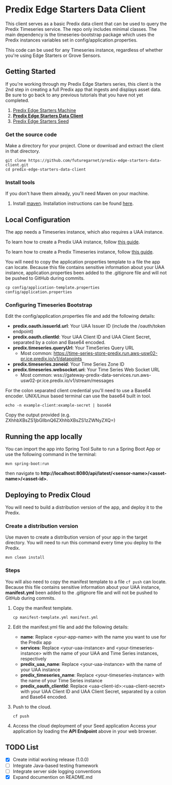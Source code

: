 # Predix Edge Starters Data Client
This client serves as a basic Predix data client that can be used to query the Predix Timeseries service. The repo only includes minimal classes. The main dependency is the timeseries-bootstrap package which uses the Predix instances variables set in config/application.properties.

This code can be used for any Timeseries instance, regardless of whether you're using Edge Starters or Grove Sensors.

## Getting Started
If you're working through my Predix Edge Starters series, this client is the 2nd step in creating a full Predix app that ingests and displays asset data. Be sure to go back to any previous tutorials that you have not yet completed.

1. [Predix Edge Starters Machine](https://github.com/futuregarnet/predix-edge-starters-machine.git)
2. **[Predix Edge Starters Data Client](https://github.com/futuregarnet/predix-edge-starters-data-client.git)**
3. [Predix Edge Starters Seed](https://github.com/futuregarnet/predix-edge-starters-seed.git)


### Get the source code
Make a directory for your project.  Clone or download and extract the client in that directory.

```
git clone https://github.com/futuregarnet/predix-edge-starters-data-client.git
cd predix-edge-starters-data-client
```

### Install tools
If you don't have them already, you'll need Maven on your machine.  

1. Install [maven](https://maven.apache.org/download.cgi). Installation instructions can be found [here](https://maven.apache.org/install.html).

## Local Configuration
The app needs a Timeseries instance, which also requires a UAA instance.

To learn how to create a Predix UAA instance, follow [this guide](https://www.predix.io/resources/tutorials/tutorial-details.html?tutorial_id=1544).

To learn how to create a Predix Timeseries instance, follow [this guide](https://www.predix.io/resources/tutorials/tutorial-details.html?tutorial_id=1549).

You will need to copy the application properties template to a file the app can locate. Because this file contains sensitive information about your UAA instance, application.properties been added to the .gitignore file and will not be pushed to GitHub during commits.

```
cp config/application-template.properties config/application.properties
```

### Configuring Timeseries Bootstrap
Edit the config/application.properties file and add the following details:

- **predix.oauth.issuerId.url**: Your UAA Issuer ID (include the /oauth/token endpoint)
- **predix.oauth.clientId**: Your UAA Client ID and UAA Client Secret, separated by a colon and Base64 encoded.
- **predix.timeseries.queryUrl**: Your TimeSeries Query URL
  - Most common: https://time-series-store-predix.run.aws-usw02-pr.ice.predix.io/v1/datapoints
- **predix.timeseries.zoneid**: Your Time Series Zone ID
- **predix.timeseries.websocket.uri**: Your Time Series Web Socket URL
  - Most common: wss://gateway-predix-data-services.run.aws-usw02-pr.ice.predix.io/v1/stream/messages

For the colon separated client credential you'll need to use a Base64 encoder. UNIX/Linux based terminal can use the base64 built in tool.
  
```
echo -n example-client:example-secret | base64
```
Copy the output provided (e.g. ZXhhbXBsZS1jbGllbnQ6ZXhhbXBsZS1zZWNyZXQ=)

## Running the app locally
You can import the app into Spring Tool Suite to run a Spring Boot App or use the following command in the terminal:
```
mvn spring-boot:run
```

then navigate to **http://<i></i>localhost:8080/api/latest/&lt;sensor-name&gt;/&lt;asset-name&gt;/&lt;asset-id&gt;**.

## Deploying to Predix Cloud
You will need to build a distribution version of the app, and deploy it to the Predix.

### Create a distribution version
Use maven to create a distribution version of your app in the target directory. You will need to run this command every time you deploy to the Predix.
```
mvn clean install
```

### Steps
You will also need to copy the manifest template to a file `cf push` can locate. Because this file contains sensitive information about your UAA instance, **manifest.yml** been added to the .gitignore file and will not be pushed to GitHub during commits.

1. Copy the manifest template.

    `cp manifest-template.yml manifest.yml`

2. Edit the manifest.yml file and add the following details:

    - **name**: Replace &lt;your-app-name&gt; with the name you want to use for the Predix app
    - **services**: Replace &lt;your-uaa-instance&gt; and &lt;your-timeseries-instance&gt; with the name of your UAA and Time Series instances, respectively
    - **predix_uaa_name**: Replace &lt;your-uaa-instance&gt; with the name of your UAA instance
    - **predix_timeseries_name**: Replace &lt;your-timeseries-instance&gt; with the name of your Time Series instance
    - **predix_oauth_clientId**: Replace &lt;uaa-client-id&gt;:&lt;uaa-client-secret&gt; with your UAA Client ID and UAA Client Secret, separated by a colon and Base64 encoded.

3. Push to the cloud.

    ```
    cf push
    ```

4. Access the cloud deployment of your Seed application
  Access your application by loading the **API Endpoint** above in your web browser.

## TODO List
- [x] Create initial working release (1.0.0)
- [ ] Integrate Java-based testing framework
- [ ] Integrate server side logging conventions
- [x] Expand documention on README.md
